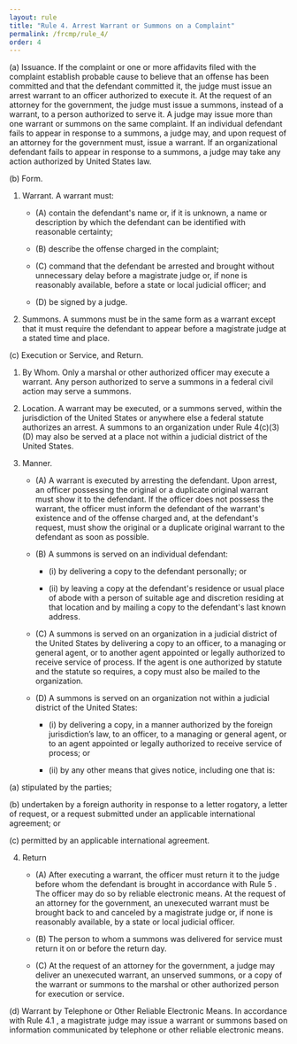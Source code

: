 ```yaml
---
layout: rule
title: "Rule 4. Arrest Warrant or Summons on a Complaint"
permalink: /frcmp/rule_4/
order: 4
---
```


(a) Issuance. If the complaint or one or more affidavits filed with the complaint establish probable cause to believe that an offense has been committed and that the defendant committed it, the judge must issue an arrest warrant to an officer authorized to execute it. At the request of an attorney for the government, the judge must issue a summons, instead of a warrant, to a person authorized to serve it. A judge may issue more than one warrant or summons on the same complaint. If an individual defendant fails to appear in response to a summons, a judge may, and upon request of an attorney for the government must, issue a warrant. If an organizational defendant fails to appear in response to a summons, a judge may take any action authorized by United States law.


(b) Form.


1. Warrant. A warrant must:


    - (A) contain the defendant's name or, if it is unknown, a name or description by which the defendant can be identified with reasonable certainty;


    - (B) describe the offense charged in the complaint;


    - (C) command that the defendant be arrested and brought without unnecessary delay before a magistrate judge or, if none is reasonably available, before a state or local judicial officer; and


    - (D) be signed by a judge.


2. Summons. A summons must be in the same form as a warrant except that it must require the defendant to appear before a magistrate judge at a stated time and place.


(c) Execution or Service, and Return.


1. By Whom. Only a marshal or other authorized officer may execute a warrant. Any person authorized to serve a summons in a federal civil action may serve a summons.


2. Location. A warrant may be executed, or a summons served, within the jurisdiction of the United States or anywhere else a federal statute authorizes an arrest. A summons to an organization under Rule 4(c)(3)(D) may also be served at a place not within a judicial district of the United States.


3. Manner.


    - (A) A warrant is executed by arresting the defendant. Upon arrest, an officer possessing the original or a duplicate original warrant must show it to the defendant. If the officer does not possess the warrant, the officer must inform the defendant of the warrant's existence and of the offense charged and, at the defendant's request, must show the original or a duplicate original warrant to the defendant as soon as possible.


    - (B) A summons is served on an individual defendant:


        - (i) by delivering a copy to the defendant personally; or


        - (ii) by leaving a copy at the defendant's residence or usual place of abode with a person of suitable age and discretion residing at that location and by mailing a copy to the defendant's last known address.


    - (C) A summons is served on an organization in a judicial district of the United States by delivering a copy to an officer, to a managing or general agent, or to another agent appointed or legally authorized to receive service of process. If the agent is one authorized by statute and the statute so requires, a copy must also be mailed to the organization.


    - (D) A summons is served on an organization not within a judicial district of the United States:


        - (i) by delivering a copy, in a manner authorized by the foreign jurisdiction’s law, to an officer, to a managing or general agent, or to an agent appointed or legally authorized to receive service of process; or


        - (ii) by any other means that gives notice, including one that is:


(a) stipulated by the parties;


(b) undertaken by a foreign authority in response to a letter rogatory, a letter of request, or a request submitted under an applicable international agreement; or


(c) permitted by an applicable international agreement.


4. Return


    - (A) After executing a warrant, the officer must return it to the judge before whom the defendant is brought in accordance with Rule 5 . The officer may do so by reliable electronic means. At the request of an attorney for the government, an unexecuted warrant must be brought back to and canceled by a magistrate judge or, if none is reasonably available, by a state or local judicial officer.


    - (B) The person to whom a summons was delivered for service must return it on or before the return day.


    - (C) At the request of an attorney for the government, a judge may deliver an unexecuted warrant, an unserved summons, or a copy of the warrant or summons to the marshal or other authorized person for execution or service.


(d) Warrant by Telephone or Other Reliable Electronic Means. In accordance with Rule 4.1 , a magistrate judge may issue a warrant or summons based on information communicated by telephone or other reliable electronic means.
